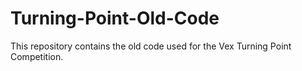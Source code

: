 # Turning-Point-Old-Code
This repository contains the old code used for the Vex Turning Point Competition.
